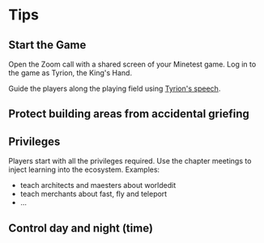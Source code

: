 # Tips

## Start the Game

Open the Zoom call with a shared screen of your Minetest game.
Log in to the game as Tyrion, the King's Hand.

Guide the players along the playing field using [Tyrion's speech](game-start-script.md).

## Protect building areas from accidental griefing

## Privileges

Players start with all the privileges required.
Use the chapter meetings to inject learning into the ecosystem.
Examples:

 * teach architects and maesters about worldedit
 * teach merchants about fast, fly and teleport
 * ... 

## Control day and night (time)


